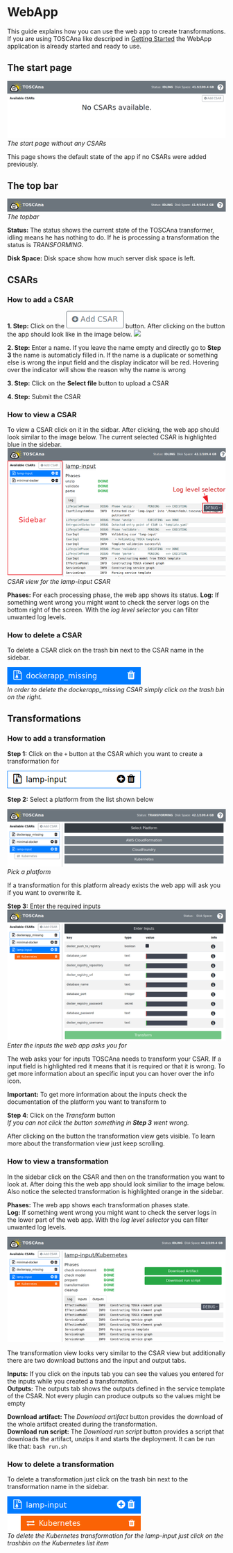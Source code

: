# WebApp

This guide explains how you can use the web app to create transformations. If you are using TOSCAna like descriped in [Getting Started](../getting-started.md) the WebApp application is already started and ready to use.


## The start page
![](img/start_page.png)
*The start page without any CSARs*

This page shows the default state of the app if no CSARs were added previously.

## The top bar
![](img/topbar.png)
*The topbar*

**Status:** The status shows the current state of the TOSCAna transformer, idling means he has nothing to do. If he is processing a transformation the status is _TRANSFORMING_.

**Disk Space:** Disk space show how much server disk space is left.

## CSARs

### How to add a CSAR
**1. Step:** Click on the ![](img/add_csar_button.png) button. After clicking on the button the app should look like in the image below.
![](img/add_new_csar_bad.png)

**2. Step:** Enter a name. If you leave the name empty and directly go to **Step 3** the name is automaticly filled in. If the name is a duplicate or something else is wrong the input field and the display indicator will be red. Hovering over the indicator will show the reason why the name is wrong

**3. Step:** Click on the **Select file** button to upload a CSAR

**4. Step:** Submit the CSAR

### How to view a CSAR

To view a CSAR click on it in the sidbar. After clicking, the web app should look similar to the image below. The current selected CSAR is highlighted blue in the sidebar.
![](img/view_csars.png)
*CSAR view for the lamp-input CSAR*

**Phases:** For each processing phase, the web app shows its status. 
**Log:** If something went wrong you might want to check the server logs on the bottom right of the screen. With the *log level selector* you can filter unwanted log levels.

### How to delete a CSAR

To delete a CSAR click on the trash bin next to the CSAR name in the sidebar.

![](img/delete_csar.png)  
*In order to delete the dockerapp_missing CSAR simply click on the trash bin on the right.*

## Transformations

### How to add a transformation

**Step 1:** Click on the `+` button at the CSAR which you want to create a transformation for

![](img/add_transformation_for_csar.png)  

**Step 2:** Select a platform from the list shown below

![](img/add_transformation_select_platform.png)  
*Pick a platform*

If a transformation for this platform already exists the web app will ask you if you want to overwrite it.

**Step 3:** Enter the required inputs
![](img/add_transformation_enter_inputs.png)  
*Enter the inputs the web app asks you for*

The web asks your for inputs TOSCAna needs to transform your CSAR.
If a input field is highlighted red it means that it is required or that it is wrong.
To get more information about an specific input you can hover over the info icon.

**Important:** To get more information about the inputs check the documentation of the platform you want to transform to

**Step 4**: Click on the *Transform* button  
*If you can not click the button something in **Step 3** went wrong.*

After clicking on the button the transformation view gets visible. To learn more about the transformation view just keep scrolling.


### How to view a transformation

In the sidebar click on the CSAR and then on the transformation you want to look at. After doing this the web app should look similiar to the image below. Also notice the selected transformation is highlighted orange in the sidebar.

**Phases:** The web app shows each transformation phases state.  
**Log:** If something went wrong you might want to check the server logs in the lower part of the web app. With the *log level selector* you can filter unwanted log levels.

![](img/view_transformation.png)

The transformation view looks very similar to the CSAR view but additionally there are two download buttons and the input and output tabs.

**Inputs:** If you click on the inputs tab you can see the values you entered for the inputs while you created a transformation.  
**Outputs:** The outputs tab shows the outputs defined in the service template of the CSAR. Not every plugin can produce outputs so the values might be empty

**Download artifact:** The *Download artifact* button provides the download of the whole artifact created during the transformation.  
**Download run script:** The *Download run script* button provides a script that downloads the artifact, unzips it and starts the deployment. It can be run like that: `bash run.sh`

### How to delete a transformation

To delete a transformation just click on the trash bin next to the transformation name in the sidebar.

![](img/delete_transformation.png)  
*To delete the Kubernetes transformation for the lamp-input just click on the trashbin on the Kubernetes list item*

